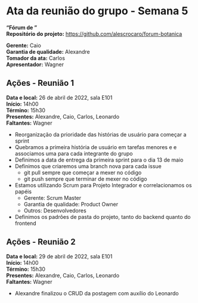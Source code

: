 # Ata da reunião do grupo - Semana 5
**“Fórum de ”**\
**Repositório do projeto:** https://github.com/alescrocaro/forum-botanica

**Gerente:** Caio \
**Garantia de qualidade:** Alexandre \
**Tomador da ata:** Carlos \
**Apresentador:** Wagner

## Ações - Reunião 1
**Data e local:** 26 de abril de 2022, sala E101\
**Início:** 14h00 \
**Término:** 15h30 \
**Presentes:** Alexandre, Caio, Carlos, Leonardo\
**Faltantes:** Wagner

- Reorganização da prioridade das histórias de usuário para começar a sprint
- Quebramos a primeira história de usuário em tarefas menores e e associamos uma para cada integrante do grupo
- Definimos a data de entrega da primeira sprint para o dia 13 de maio
- Definimos que criaremos uma branch nova para cada issue
  - git pull sempre que começar a mexer no código
  - git push sempre que terminar de mexer no código
- Estamos utilizando Scrum para Projeto Integrador e correlacionamos os papéis
  - Gerente: Scrum Master
  - Garantia de qualidade: Product Owner
  - Outros: Desenvolvedores
- Definimos os padrões de pasta do projeto, tanto do backend quanto do frontend


## Ações - Reunião 2
**Data e local:** 29 de abril de 2022, sala E101\
**Início:** 14h00 \
**Término:** 15h30 \
**Presentes:** Alexandre, Caio, Carlos, Leonardo\
**Faltantes:** Wagner

- Alexandre finalizou o CRUD da postagem com auxílio do Leonardo
